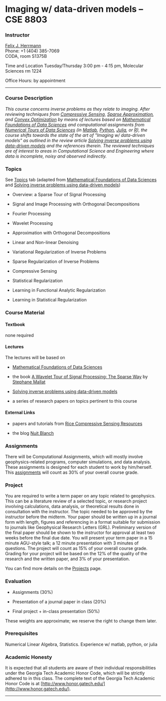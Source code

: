 # Imaging w/ data-driven models – CSE 8803

### Instructor

[Felix J. Herrmann](mailto:felix.herrmann@gatech.edu)  
Phone: +1 (404) 385-7069  
CODA, room S1375B

Time and Location Tuesday/Thursday 3:00 pm - 4:15 pm, Molecular Sciences rm 1224

Office Hours: by appointment 

*** 

### Course Description 

*This course concerns inverse problems as they relate to imaging. After reviewing techniques from [Compressive Sensing], [Sparse Approximation], and [Convex Optimization] by means of lectures based on [Mathematical Foundations of Data Sciences] and computational assignments from [Numerical Tours of Data Sciences] (in [Matlab], [Python], [Julia], or [R]), the course shifts towards the state of the art of "Imaging w/ data-driven models" as outlined in the review article [Solving inverse problems using data-driven models] and the references therein. The reviewed techniques are of interest to areas in Computational Science and Engineering where data is incomplete, noisy and observed indirectly.*

[Compressive Sensing]:https://en.wikipedia.org/wiki/Compressed_sensing
[Convex Optimization]:https://en.wikipedia.org/wiki/Convex_optimization
[Sparse Approximation]:https://en.wikipedia.org/wiki/Sparse_approximation
[Mathematical Foundations of Data Sciences]:https://mathematical-tours.github.io/book/
[Numerical Tours of Data Sciences]:http://www.numerical-tours.com/
[Matlab]:http://www.numerical-tours.com/matlab/
[Python]:http://www.numerical-tours.com/python/
[Julia]:http://www.numerical-tours.com/julia/
[R]:http://www.numerical-tours.com/r/
[Solving inverse problems using data-driven models]:https://www.cambridge.org/core/journals/acta-numerica/article/solving-inverse-problems-using-datadriven-models/CE5B3725869AEAF46E04874115B0AB15


### Topics

See [Topics](outline.md) tab (adapted from [Mathematical Foundations of Data Sciences] and [Solving inverse problems using data-driven models])

- Overview: a Sparse Tour of Signal Processing

- Signal and Image Processing with Orthogonal Decompositions

- Fourier Processing

- Wavelet Processing

- Approximation with Orthogonal Decompositions

- Linear and Non-linear Denoising

- Variational Regularization of Inverse Problems

- Sparse Regularization of Inverse Problems

- Compressive Sensing

- Statistical Regularization 

- Learning in Functional Analytic Regularization

- Learning in Statistical Regularization


### Course Material

#### Textbook

none required

#### Lectures

The lectures will be based on

- [Mathematical Foundations of Data Sciences]

- the book [A Wavelet Tour of Signal Processing: The Sparse Way] by [Stephane Mallat]

- [Solving inverse problems using data-driven models]

- a series of research papers on topics pertinent to this course

[website]:https://flexie.github.io/-EAS4803-8803/
[A Wavelet Tour of Signal Processing: The Sparse Way]:https://www.sciencedirect.com/book/9780123743701/a-wavelet-tour-of-signal-processing
[Stephane Mallat]:https://www.di.ens.fr/~mallat/

#### External Links

- papers and tutorials from [Rice Compressive Sensing Resources]

- the blog [Nuit Blanch]

[Rice Compressive Sensing Resources]:http://dsp.rice.edu/cs/
[Nuit Blanch]:https://nuit-blanche.blogspot.com


### Assignments 

There will be Computational Assignments, which will mostly involve geophysics-related programs, computer simulations, and data analysis. These assignments is designed for each student to work by him/herself. This [assignments](homework.md) will count as 30% of your overall course grade.

### Project

You are required to write a term paper on any topic related to geophysics. This can be a literature review of a selected topic, or research project involving calculations, data analysis, or theoretical results done in consultation with the instructor. The topic needed to be approved by the instructor before the midterm. Your paper should be written up in a journal form with length, figures and referencing in a format suitable for submission to journals like Geophysical Research Letters (GRL). Preliminary version of the final paper should be shown to the instructor for approval at least two weeks before the final due date. You will present your term paper in a 15 minute AGU-style talk; a 12 minute presentation with 3 minutes of questions. The project will count as 15% of your overall course grade. Grading for your project will be based on the 12% of the quality of the research and the written paper, and 3% of your presentation.

You can find more details on the [Projects](project.md) page.

### Evaluation

- Assignments (30%)

- Presentation of a journal paper in class (20%)

- Final project + in-class presentation (50%)

These weights are approximate; we reserve the right to change them later.

### Prerequisites

Numerical Linear Algebra, Statistics. Experience w/ matlab, python, or julia

### Academic Honesty

It is expected that all students are aware of their individual responsibilities under the Georgia Tech Academic Honor Code, which will be strictly adhered to in this class. The complete text of the Georgia Tech Academic Honor Code is at [http://www.honor.gatech.edu/](http://www.honor.gatech.edu/). 

***

